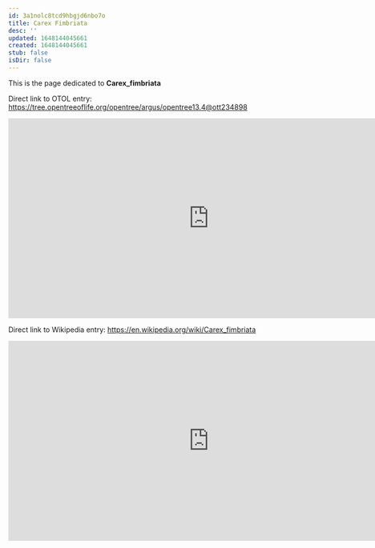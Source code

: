 ```yaml
---
id: 3a1nolc8tcd9hbgjd6nbo7o
title: Carex Fimbriata
desc: ''
updated: 1648144045661
created: 1648144045661
stub: false
isDir: false
---
```

This is the page dedicated to **Carex_fimbriata**


Direct link to OTOL entry: https://tree.opentreeoflife.org/opentree/argus/opentree13.4@ott234898



<html>
    <body>
    <iframe src="https://tree.opentreeoflife.org/opentree/argus/opentree13.4@ott234898"
    width="800" height="400" frameborder="0" allowfullscreen> </iframe>
    </body>
</html>
    


Direct link to Wikipedia entry: https://en.wikipedia.org/wiki/Carex_fimbriata



<html>
    <body>
    <iframe src="https://en.wikipedia.org/wiki/Carex_fimbriata"
    width="800" height="400" frameborder="0" allowfullscreen> </iframe>
    </body>
</html>
    
